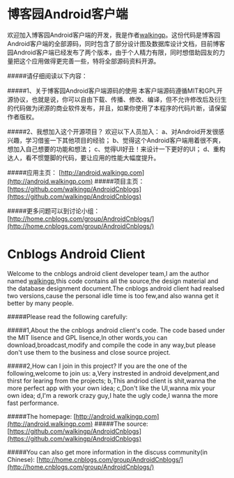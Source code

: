 博客园Android客户端
==================
欢迎加入博客园Android客户端的开发，我是作者[walkingp](http://walkingp.com)。这份代码是博客园Android客户端的全部源码，同时包含了部分设计图及数据库设计文档，目前博客园Android客户端已经发布了两个版本，由于个人精力有限，同时想借助园友的力量把这个应用做得更完善一些，特将全部源码资料开源。

#####请仔细阅读以下内容：

#####1、关于博客园Android客户端源码的使用
本客户端源码遵循MIT和GPL开源协议，也就是说，你可以自由下载、传播、修改、编译，但不允许修改后及衍生的代码做为闭源的商业软件发布，并且，如果你使用了本程序的代码片断，请保留作者版权。

#####2、我想加入这个开源项目？
欢迎以下人员加入：
a、对Android开发很感兴趣，学习借鉴一下其他项目的经验； 
b、觉得这个Android客户端用着很不爽，想加入自己想要的功能和想法； 
c、觉得UI好丑！来设计一下更好的UI； 
d、重构达人，看不惯蹩脚的代码，要让应用的性能大幅度提升。 


#####应用主页：
[http://android.walkingp.com](http://android.walkingp.com)
#####项目主页：
[https://github.com/walkingp/AndroidCnblogs](https://github.com/walkingp/AndroidCnblogs)

#####更多问题可以到讨论小组：
[http://home.cnblogs.com/group/AndroidCnblogs/](http://home.cnblogs.com/group/AndroidCnblogs/)


Cnblogs Android Client
======================
Welcome to the cnblogs android client developer team,I am the author named [walkingp](http://walkingp.com),this code contains all the source,the design material and the database designment document.The cnblogs android client had realsed two versions,cause the personal idle time is too few,and also wanna get it better by many people.

#####Please read the following carefully:

#####1,About the the cnblogs android client's code.
The code based under the MIT lisence and GPL lisence,In other words,you can download,broadcast,modify and compile the code in any way,but please don't use them to the business and close source project.

#####2,How can I join in this project?
If you are the one of the following,welcome to join us:
a,Very instrested in android develpment,and thirst for learing from the projects; 
b,This andriod client is shit,wanna the more perfect app with your own idea;
c,Don't like the UI,wanna mix your own idea;
d,I'm a rework crazy guy,I hate the ugly code,I wanna the more fast performance.

#####The homepage:
[http://android.walkingp.com](http://android.walkingp.com)
#####The source:
[https://github.com/walkingp/AndroidCnblogs](https://github.com/walkingp/AndroidCnblogs)

#####You can also get more information in the discuss community(in Chinese):
[http://home.cnblogs.com/group/AndroidCnblogs/](http://home.cnblogs.com/group/AndroidCnblogs/)